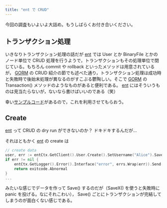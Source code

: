 ```yaml
---
title: "ent で CRUD"
---
```


今回の調査もいよいよ大詰め。もうしばらくお付き合いください。

## トランザクション処理

いきなりトランザクション処理の話だが [ent] では User とか BinaryFile とかのノード単位で CRUD 処理を行うようで，トランザクションもその処理単位で閉じている。もちろん commit や rollback といったメソッドは用意されているが， [GORM] の CRUD 紹介の節でも述べた通り，トランザクション処理は成功時と失敗時で後始末処理が異なるのがすこぶる鬱陶しい。そこで [GORM] の Transaction() メソッドのようなものがあると便利である。 [ent] にはそういうものは見当たらないが，ないなら書けばいいのである（笑）

幸い[サンプルコード](https://entgo.io/ja/docs/transactions/#%E3%83%99%E3%82%B9%E3%83%88%E3%83%97%E3%83%A9%E3%82%AF%E3%83%86%E3%82%A3%E3%82%B9 "トランザクション | ent")があるので，これを利用させてもらおう。


## Create

[ent] って CRUD の dry run ができないのか？ ドキドキするんだが...

それはともかく [ent] の create は

```go
// create data
user, err := entCtx.GetClient().User.Create().SetUsername("Alice").Save(context.TODO())
if err != nil {
	entCtx.GetLogger().Error().Interface("error", errs.Wrap(err)).Send()
	return exitcode.Abnormal
}
...
```

みたいな感じでデータを作って Save() するのだが（SaveX() を使うと失敗時に panic を投げる。なにそれこわい）， Save() ごとにトランザクションが完結してしまうのが面白くない感じである。









[ent]: https://entgo.io/
[GORM]: https://gorm.io/ "GORM - The fantastic ORM library for Golang, aims to be developer friendly."
[PostgreSQL]: https://www.postgresql.org/ "PostgreSQL: The world's most advanced open source database"
[Go]: https://go.dev/
[github.com/ent/ent]: https://github.com/ent/ent "ent/ent: An entity framework for Go"
[database/sql]: https://pkg.go.dev/database/sql "sql package - database/sql - pkg.go.dev"
[github.com/jackc/pgx]: https://github.com/jackc/pgx "jackc/pgx: PostgreSQL driver and toolkit for Go"

